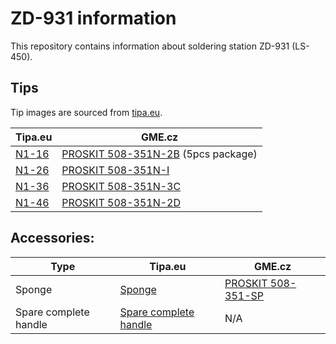 # ZD-931 information

This repository contains information about soldering station ZD-931 (LS-450).

## Tips

Tip images are sourced from [tipa.eu](https://www.tipa.eu/cz/pajeci-stanice-zd-931ls-450/d-83312/).

Tipa.eu | GME.cz
------------ | -------------
[N1-16](https://www.tipa.eu/cz/hrot-n1-16-pr10mmzd-929czd-931/d-82202/) | [PROSKIT 508-351N-2B](https://www.gme.cz/nahradni-hrot-proskit-508-351n-2b) (5pcs package)
[N1-26](https://www.tipa.eu/cz/hrot-n1-26-pr04mmzd-929czd-931/d-82203/) | [PROSKIT 508-351N-I](https://www.gme.cz/nahradni-hrot-proskit-508-351n-i)
[N1-36](https://www.tipa.eu/cz/hrot-n1-36-pr30mmzd-929czd-931/d-82204/) | [PROSKIT 508-351N-3C](https://www.gme.cz/nahradni-hrot-proskit-508-351n-3c)
[N1-46](https://www.tipa.eu/cz/hrot-n1-46-pr20mmzd-929czd-931/d-82205/) | [PROSKIT 508-351N-2D](https://www.gme.cz/nahradni-hrot-proskit-508-351n-2d)

## Accessories:

Type | Tipa.eu | GME.cz
------------ | ------------ | -------------
Sponge | [Sponge](https://www.tipa.eu/cz/houba-pro-pajeci-stanice-zd-931zd-916zd-8906zd-8906lzd-8916zd-8917b/d-86778/) | [PROSKIT 508-351-SP](https://www.gme.cz/houbicka-pro-cisteni-hrotu-proskit-508-351-sp)
Spare complete handle | [Spare complete handle](https://www.tipa.eu/cz/rukojet-kompletni-pro-zd-931/d-85786/) | N/A